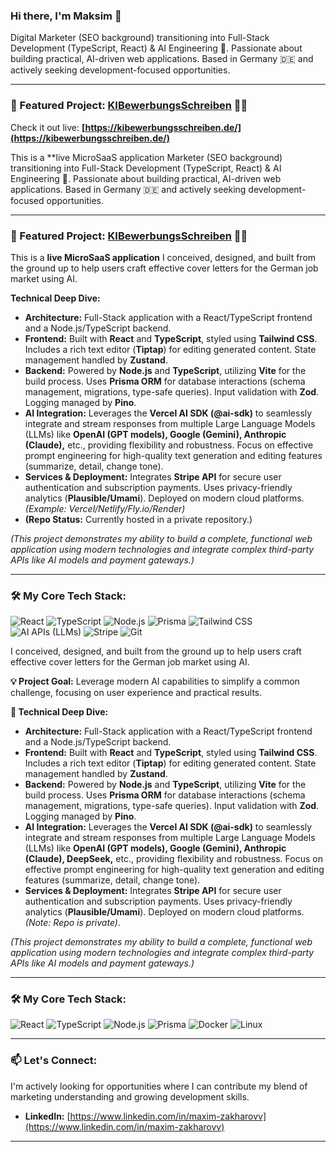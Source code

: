 
### Hi there, I'm Maksim 👋


Digital Marketer (SEO background) transitioning into Full-Stack Development (TypeScript, React) & AI Engineering 🤖. Passionate about building practical, AI-driven web applications. Based in Germany 🇩🇪 and actively seeking development-focused opportunities.


---

### 🚀 Featured Project: [KIBewerbungsSchreiben](https://kibewerbungsschreiben.de/) 📄✨

Check it out live: **[https://kibewerbungsschreiben.de/](https://kibewerbungsschreiben.de/)**

This is a **live MicroSaaS application Marketer (SEO background) transitioning into Full-Stack Development (TypeScript, React) & AI Engineering 🤖. Passionate about building practical, AI-driven web applications. Based in Germany 🇩🇪 and actively seeking development-focused opportunities.


---

### 🚀 Featured Project: [KIBewerbungsSchreiben](https://kibewerbungsschreiben.de/) 📄✨

This is a **live MicroSaaS application** I conceived, designed, and built from the ground up to help users craft effective cover letters for the German job market using AI.

**Technical Deep Dive:**

*   **Architecture:** Full-Stack application with a React/TypeScript frontend and a Node.js/TypeScript backend.
*   **Frontend:** Built with **React** and **TypeScript**, styled using **Tailwind CSS**. Includes a rich text editor (**Tiptap**) for editing generated content. State management handled by **Zustand**.
*   **Backend:** Powered by **Node.js** and **TypeScript**, utilizing **Vite** for the build process. Uses **Prisma ORM** for database interactions (schema management, migrations, type-safe queries). Input validation with **Zod**. Logging managed by **Pino**.
*   **AI Integration:** Leverages the **Vercel AI SDK (@ai-sdk)** to seamlessly integrate and stream responses from multiple Large Language Models (LLMs) like **OpenAI (GPT models), Google (Gemini), Anthropic (Claude),** etc., providing flexibility and robustness. Focus on effective prompt engineering for high-quality text generation and editing features (summarize, detail, change tone).
*   **Services & Deployment:** Integrates **Stripe API** for secure user authentication and subscription payments. Uses privacy-friendly analytics (**Plausible/Umami**). Deployed on modern cloud platforms. *(Example: Vercel/Netlify/Fly.io/Render)*
*   **(Repo Status:** Currently hosted in a private repository.)

_(This project demonstrates my ability to build a complete, functional web application using modern technologies and integrate complex third-party APIs like AI models and payment gateways.)_

---

### 🛠️ My Core Tech Stack:

![React](https://img.shields.io/badge/-React-61DAFB?style=flat-square&logo=react&logoColor=white)
![TypeScript](https://img.shields.io/badge/-TypeScript-3178C6?style=flat-square&logo=typescript&logoColor=white)
![Node.js](https://img.shields.io/badge/-Node.js-339933?style=flat-square&logo=node.js&logoColor=white)
![Prisma](https://img.shields.io/badge/-Prisma-2D3748?style=flat-square&logo=prisma&logoColor=white)
![Tailwind CSS](https://img.shields.io/badge/-Tailwind_CSS-38B2AC?style=flat-square&logo=tailwind-css&logoColor=white)
![AI APIs (LLMs)](https://img.shields.io/badge/-AI_APIs_(LLMs)-0077B6?style=flat-square&logo=openai&logoColor=white)
![Stripe](https://img.shields.io/badge/-Stripe-6772E5?style=flat-square&logo=stripe&logoColor=white)
![Git](https://img.shields.io/badge/-Git-F05032?style=flat-square&logo=git) 

I conceived, designed, and built from the ground up to help users craft effective cover letters for the German job market using AI.

**💡 Project Goal:** Leverage modern AI capabilities to simplify a common challenge, focusing on user experience and practical results.

**🔧 Technical Deep Dive:**

*   **Architecture:** Full-Stack application with a React/TypeScript frontend and a Node.js/TypeScript backend.
*   **Frontend:** Built with **React** and **TypeScript**, styled using **Tailwind CSS**. Includes a rich text editor (**Tiptap**) for editing generated content. State management handled by **Zustand**.
*   **Backend:** Powered by **Node.js** and **TypeScript**, utilizing **Vite** for the build process. Uses **Prisma ORM** for database interactions (schema management, migrations, type-safe queries). Input validation with **Zod**. Logging managed by **Pino**.
*   **AI Integration:** Leverages the **Vercel AI SDK (@ai-sdk)** to seamlessly integrate and stream responses from multiple Large Language Models (LLMs) like **OpenAI (GPT models), Google (Gemini), Anthropic (Claude), DeepSeek,** etc., providing flexibility and robustness. Focus on effective prompt engineering for high-quality text generation and editing features (summarize, detail, change tone).
*   **Services & Deployment:** Integrates **Stripe API** for secure user authentication and subscription payments. Uses privacy-friendly analytics (**Plausible/Umami**). Deployed on modern cloud platforms. *(Note: Repo is private)*.

*(This project demonstrates my ability to build a complete, functional web application using modern technologies and integrate complex third-party APIs like AI models and payment gateways.)*

---

### 🛠️ My Core Tech Stack:

![React](https://img.shields.io/badge/-React-61DAFB?style=flat-square&logo=react&logoColor=white)
![TypeScript](https://img.shields.io/badge/-TypeScript-3178C6?style=flat-square&logo=typescript&logoColor=white)
![Node.js](https://img.shields.io/badge/-Node.js-339933?style=flat-square&logo=node.js&logoColor=white)
![Prisma](https://img.shields.io/badge/-Prisma-2D3748?style=flat-square&logo=prisma&logoColor=white)
![Docker](https://img.shields.io/badge/-Docker-2496ED?style=flat-square&logo=docker&logoColor=white)
![Linux](https://img.shields.io/badge/-Linux-FCC624?style=flat-square&logo=linux&logoColor=black)

---

### 📫 Let's Connect:

I'm actively looking for opportunities where I can contribute my blend of marketing understanding and growing development skills.

*   **LinkedIn:** [https://www.linkedin.com/in/maxim-zakharovv](https://www.linkedin.com/in/maxim-zakharovv)

---

